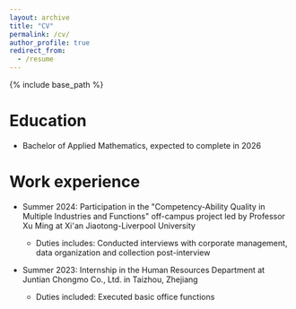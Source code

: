 ```yaml
---
layout: archive
title: "CV"
permalink: /cv/
author_profile: true
redirect_from:
  - /resume
---
```


{% include base_path %}

Education
======
* Bachelor of Applied Mathematics, expected to complete in 2026


Work experience
======
* Summer 2024: Participation in the "Competency-Ability Quality in Multiple Industries and Functions" off-campus project led by Professor Xu Ming at Xi'an Jiaotong-Liverpool University
  * Duties includes: Conducted interviews with corporate management, data organization and collection post-interview
  

* Summer 2023: Internship in the Human Resources Department at Juntian Chongmo Co., Ltd. in Taizhou, Zhejiang
  * Duties included: Executed basic office functions
 
  
